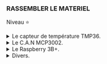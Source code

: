 ###  RASSEMBLER LE MATERIEL
Niveau :star:
<details>
  <summary>Le capteur de température TMP36.</summary><br>

>   <details>
>      <summary>Pourquoi ce modèle</summary>
>
>>-   Simple
>>-   Peu cher
>>-   Disponible chez les fournisseurs de composants électroniques pour le grand public.
>>-   Tension d'alimentation compatible avec le MCP3002 et le Raspberry.<br>
>   </details>
>
>   <details>
>      <summary>Son rôle</summary>
>
>>-   Il est de fournir un signal analogique dont l'amplitude dépend de la température (T°)
>>-   C'est ce signal qui sera appliqué à l'entrée du **C**onvertisseur **A**nalogique **N**umérique (C.A.N) <br>
>   </details>
>
>   <details>
>      <summary>Son brochage.</summary>
>
>-   Broche $V_{S}$ pour son alimentation
>-   Broche $GND$ reliée à la masse
>-   Broche $V_{OUT}$ est la la tension de sortie dont l'amplitude est proportionnelle à la température (T°).<br>
>    C'est cette broche qui sera reliée à l'entrée du **C**onvertisseur **A**nalogique **N**umérique (CAN).<br>
>
>    ![](https://github.com/Dmtmgrls/RPi_spi_mcp3002/blob/main/Documents/PICTURES/TMP36DZ_Pins.png)
><br><br>
>   </details>
>
>   <details>
>      <summary>Ses caractéristiques.</summary>
>
>-  Essentielles et suffisantes à connaître pour ce T.P.
>     -   :point_right: Plage de tension d'alimentation  : $3.0  ≤ V_{S} ≤ 5.5$ Volts 
>     -   :point_right: Tension de sortie $V_{OUT}$ à  25°C : 750 mV
>     -   :point_right: Facteur d'échelle ou Sensibilité : 10mV/°C sur la plage -40°C à +125°C.<br><br>
>- Juste pour information
>     -   <i>Plage de tension de sortie : de 100mV à 2000mV></i>  
>     -   <i>Précision :
>        -   Qualité F à 25°C  entre -+1°C et +-2°C</i>
>        -   Qualité G à 25°C  entre -+2°C et  +-3°C   (qualité utilisée dans ce T.P.)</i> 
>     -   <i>Par curiosité vous pouvez télécharger la [Datasheet constructeur](https://www.analog.com/media/en/technical-documentation/data-sheets/TMP35_36_37.pdf)</i> 
>   </details>
</details>


<details>
  <summary>Le C.A.N MCP3002.</summary><br>
  
>   <details>
>      <summary>Pourquoi ce modèle</summary>
>
>>-   Simple
>>-   Disponible en format <i>8 broches Plastique Dual in-Line PDIP</i><br>
>>    Donc peu cher.
>>-   Disponible chez les fournisseurs de composants électroniques pour le grand public.
>>-   Tension d'alimentation compatible avec le TMP36 et le Raspberry.
>>-   Communique par bus **SPI** en tant que **cible**.<br><br>
>   </details>
>
>   <details>
>      <summary>Son rôle</summary>
>
>>-   Reçois, en entrée, le signal analogique issu du capteur de température **TMP36**.
>>-   Numérise ce signal analogique.
>>-   **Ne** transmet le résultat de la numérisation **que** sur demande du Raspberry.
>>    -  Pour ce T.P. et du point de vue SPI :<br>
>>        -   Le Raspberry sera toujours l'**initiateur** de la communication.<br>
>>        -   Tant dit que le C.A.N. MCP3002 sera toujours la **cible** du Raspberry.<br><br>
>>      
>>        -  :exclamation: sur le bus SPI, les **cibles** ne sont jamais à l'origine de la transmission de données. 
>>        -  :exclamation: Le MCP3002 ne fait que répondre à une demande de transmission de données de la part du Raspberry.<br>
>   </details>
>
>   <details>
>      <summary>Son brochage.</summary><br>
>
>>>- Les termes anglais désignant les composants compatibles SPI sont les suivants :
>>>    -  **Device** : C'est le composant lui même.
>>>    -  **Chanel** : C'est l'entrée analogique du Device, ou encore le canal d'entrée du Device.<br>
>>>- Pour référencer une entrée analogique **cible** on utilise le couple **Device/Chanel**<br>
>>>  En effet, un bus SPI peut comporter plusieurs **Devices** comportant eux mêmes plusieurs **Chanels**<br>
>>>  C'est la cas du MCP3002 qui est bi-canal<br><br>
>>> **Brochage vue de desssus** <br><br>
>>> ![](https://github.com/Dmtmgrls/RPi_spi_mcp3002/blob/main/Documents/PICTURES/MCP3002_pins.png)<br><br>
>>>
>>> La broche non utilisée au niveau :star: sera notées :no_entry:<br>
>>>
>>> | Broche | Nom     | Rôle |
>>> |--------------|-----------|------------|
>>> | 1 | Chip Select/Shutdown      | Sélection du composant  (Device)      |
>>> | 2 | CH0 | Entrée analogique, Canal 0.<br>La sortie analogique du **TMP36** sera connectée à cette broche|
>>> | 3 :no_entry:| CH1 | Entrée analogique, Canal 1      |  
>>> | 4 | $V_{SS}$  | Masse       | 
>>> | 5 | Data in (MOSI)       | Entrée des demandes issues de l'initiateur       |
>>> | 6 | Data out (MISO) | Sortie des données vers l'initiateur       |
>>> | 7 | CLK | Signal d'horloge  (synchronisation)     |  
>>> | 8 | $V_{DD}$ ou $V_{REF}$  | Respectivement, Tension alimentation et tension de référence       |   
>
>   </details>
>
>   <details>
>      <summary>Ses caractéristiques.</summary>
>
>>-  Essentielles et suffisantes à connaître pour cette première étape du T.P.
>>    -  :point_right: Plage de tension d'alimentation $V_{DD}$ : $2.7 ≤ V_{S} ≤ 5.5$ $[V]$ .
>>    -  :point_right: Tension applicable sur les entrées analogiques : entre $V_{SS}$ (masse) et $V_{DD}$.
>>    -  :point_right: C.A.N. à bus SPI.
>>    -  :point_right: Deux entrées annalogiques.
>>    -  :point_right: Résolution : 10 bits soit 2<sup>10</sup> = 1024 echantillons distincts.<br><br>
>>         - le plus petit échantillon binaire (Less Sample Bit) représentera une tension d'entrée  égale à $\frac{V_{REF}}{1024}$ mV.<br>
>>           :bomb: C'est une division entière, il y aura donc toujours une erreur inférieure à $\frac{V_{REF}}{1024}$ mV.<br><br>
>>         - le code binaire codant la tension analogique d'entrée $V_{IN}$ sera égale à $1024 *\frac{V_{IN}}{V_{REF}}$.<br>
>>           :bomb: C'est une division entière, il y aura toujours une erreur de 1 bit sur le bit de poids faible.<br><br>
>>           Exemple :
>>              - $V_{IN} = 500$  mv,  $V_{DD} = V_{REF} = 3300$ mv donne $1024 *\frac{500}{3300} = 155,151.. > 155 = 0x09E = 0b00.1001.1110$ 
>>              - $V_{IN} = 2500$ mv, $V_{DD} = V_{REF} = 3300$ mv donne $1024 *\frac{2500}{3300}  = 775,75.. > 775 = 0x307 = 0b11.0000.0111$   
>>   
>>- Juste pour information
>>    -  <i>Echantillonnage par seconde à VDD 2,7 V : 75 Ksps</i>  
>>    -  <i>Par curiosité vous pouvez télécharger la [Datasheet constructeur](https://ww1.microchip.com/downloads/aemDocuments/documents/APID/ProductDocuments/DataSheets/21294E.pdf)</i> 
>   </details>
</details>

<details>
  <summary>Le Raspberry 3B+.</summary><br>
  
>   <details>
>      <summary>Pourquoi ce modèle</summary>
>
>>-   Il est deux à trois fois plus cher qu'un Pi Zero 2W mais il a plus de possibilités de connexion USB, LAN, HDMI.
>>-   Il a une interface **Wifi** et **Lan** ce qui limite les connexions entre le Pi B3+ et le PC.
>>-   Utilise le langage python qui est un langage interprété et non un langage compilé comme C/C++
>>-   Disponible chez les fournisseurs de composants électroniques pour le grand public.
>>-   Tension d'alimentation compatible le TMP36, MPC3002.
>>-   Il possède de nombreuses interfaces de communication. En particulier le bus **SPI**
>>-   Sa mise en oeuvre est lagement expliquée par le constructeur : [Getting- started](https://www.raspberrypi.com/documentation/computers/getting-started.html)<br><br>
>   </details>
>
>   <details>
>      <summary>Son rôle</summary>
>
>>-   Il gére les relevés de température (acquisition de données, présentation des données).<br>
>   </details>
>
>   <details>
>      <summary>Le brochage de son bus <b>SPI</b>.</summary><br>
>
>>>- Brochage vu haut dessus de la platine du Pi 3B+.<br><br>
>>> ![Brochage](https://github.com/Dmtmgrls/RPi_spi_mcp3002/blob/main/Documents/PICTURES/Raspberry_pin_GPIO.png)<br><br>
>>>
>>> | Broche |  Nom      | Rôle |
>>> |--------|----------|------|
>>> | 17 | 3V3 power   | Alimentation du MCP3002 et TMP36       |
>>> | 25 | Masse  | Masse des MCP3002 et TMP36    |    
>>> | 26 | CE1 | Sélecteur du Device 1     |
>>> | 24 | CE0        | Sélecteur du Device 0       |
>>> | 21 | MISO |    Dialogue depuis la **cible** vers le Raspberry      |
>>> | 19 | MOSI | Dialogue depuis le Raspberry vers la **cible** |
>>> | 23 |  SLCK  | Horloge de synchronisation       | 
>
>   </details>
>
>   <details>
>      <summary>Les caractéristiques de son bus SPI.</summary>
>
>>-  Essentielles et suffisantes à connaître pour cette première étape du T.P.
>>    -  :point_right: Bien que la fréquence d'horloge puisse atteindre théoriquement les 35MHz, elle se limite dans les faits à <b>4000/4800 Hz</b>.<br><br>
>>    -  :point_right: Le Raspberry peut adresser deux **Devices** quelque soient le nombre de leurs cannaux<br> 
>>        -   Les <b>Devices</b> sont sélectionnés par hadrware. C'est à dire, par les broches <b>25</b> et<b>24</b> du Bornier.<br>
>>            Un seul <b>Devices</b> peut être sélectionné à un instant donné.<br>
>>        -   Les <b>Cannaux</b> sont sélectionnés par le software. Là aussi, un seul canal peut être sélectionné à un instant donné.
>>   
>>- Juste pour information
>>    -  <i>Par curiosité vous pouvez télécharger la [Datasheet constructeur](https://ww1.microchip.com/downloads/aemDocuments/documents/APID/ProductDocuments/DataSheets/21294E.pdf)</i> 
>   </details>
</details>

<details>
      <summary>Divers.</summary>
  
>-  Une **plaque de montage rapide** d'au moins 400 contacts<br>
>  ![Brochage](https://github.com/Dmtmgrls/RPi_spi_mcp3002/blob/main/Documents/PICTURES/Plaque_montage_rapide.png)<br><br>  
>-  Une vingtaine de **Câble de connexion Mâle/Femelle** de toutes couleurs.<br>
>  ![Brochage](https://github.com/Dmtmgrls/RPi_spi_mcp3002/blob/main/Documents/PICTURES/Cable_connexion_MF.png)<br><br>  
</details>



